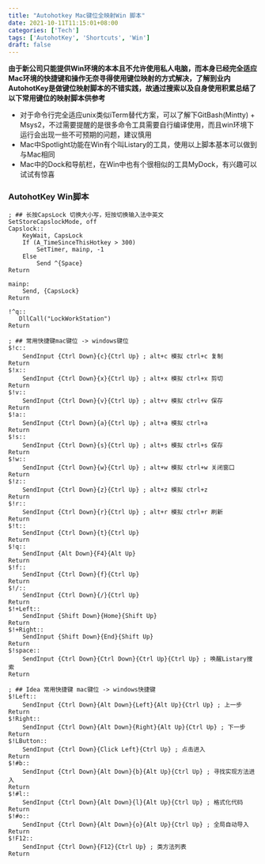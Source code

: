 ```yaml
---
title: "Autohotkey Mac键位全映射Win 脚本"
date: 2021-10-11T11:15:01+08:00
categories: ['Tech']
tags: ['AutohotKey', 'Shortcuts', 'Win']
draft: false
---
```


**由于新公司只能提供Win环境的本本且不允许使用私人电脑，而本身已经完全适应Mac环境的快捷键和操作无奈寻得使用键位映射的方式解决，了解到业内AutohotKey是做键位映射脚本的不错实践，故通过搜索以及自身使用积累总结了以下常用键位的映射脚本供参考**
+ 对于命令行完全适应unix类似iTerm替代方案，可以了解下GitBash(Mintty) + Msys2，不过需要提醒的是很多命令工具需要自行编译使用，而且win环境下运行会出现一些不可预期的问题，建议慎用
+ Mac中Spotlight功能在Win有个叫Listary的工具，使用以上脚本基本可以做到与Mac相同
+ Mac中的Dock和导航栏，在Win中也有个很相似的工具MyDock，有兴趣可以试试有惊喜

### AutohotKey Win脚本
```
; ## 长按CapsLock 切换大小写，短按切换输入法中英文
SetStoreCapslockMode, off
Capslock::
	KeyWait, CapsLock
	If (A_TimeSinceThisHotkey > 300)
		SetTimer, mainp, -1
	Else
		Send ^{Space}
Return

mainp:
	Send, {CapsLock}
Return

!^q::
   DllCall("LockWorkStation")
Return

; ## 常用快捷键mac键位 -> windows键位
$!c::
    SendInput {Ctrl Down}{c}{Ctrl Up} ; alt+c 模拟 ctrl+c 复制
Return
$!x::
    SendInput {Ctrl Down}{x}{Ctrl Up} ; alt+x 模拟 ctrl+x 剪切
Return
$!v::
    SendInput {Ctrl Down}{v}{Ctrl Up} ; alt+v 模拟 ctrl+v 保存
Return
$!a::
    SendInput {Ctrl Down}{a}{Ctrl Up} ; alt+a 模拟 ctrl+a
Return
$!s::
    SendInput {Ctrl Down}{s}{Ctrl Up} ; alt+s 模拟 ctrl+s 保存
Return
$!w::
    SendInput {Ctrl Down}{w}{Ctrl Up} ; alt+w 模拟 ctrl+w 关闭窗口
Return
$!z::
    SendInput {Ctrl Down}{z}{Ctrl Up} ; alt+z 模拟 ctrl+z
Return
$!r::
    SendInput {Ctrl Down}{r}{Ctrl Up} ; alt+r 模拟 ctrl+r 刷新
Return
$!t::
    SendInput {Ctrl Down}{t}{Ctrl Up}
Return
$!q::
    SendInput {Alt Down}{F4}{Alt Up}
Return
$!f::
    SendInput {Ctrl Down}{f}{Ctrl Up}
Return
$!/::
    SendInput {Ctrl Down}{/}{Ctrl Up}
Return
$!+Left::
    SendInput {Shift Down}{Home}{Shift Up}
Return
$!+Right::
    SendInput {Shift Down}{End}{Shift Up}
Return
$!space::
    SendInput {Ctrl Down}{Ctrl Down}{Ctrl Up}{Ctrl Up} ; 唤醒Listary搜索
Return

; ## Idea 常用快捷键 mac键位 -> windows快捷键
$!Left::
	SendInput {Ctrl Down}{Alt Down}{Left}{Alt Up}{Ctrl Up} ; 上一步
Return
$!Right::
	SendInput {Ctrl Down}{Alt Down}{Right}{Alt Up}{Ctrl Up} ; 下一步
Return
$!LButton::
	SendInput {Ctrl Down}{Click Left}{Ctrl Up} ; 点击进入
Return
$!#b::
	SendInput {Ctrl Down}{Alt Down}{b}{Alt Up}{Ctrl Up} ; 寻找实现方法进入
Return
$!#l::
	SendInput {Ctrl Down}{Alt Down}{l}{Alt Up}{Ctrl Up} ; 格式化代码
Return
$!#o::
	SendInput {Ctrl Down}{Alt Down}{o}{Alt Up}{Ctrl Up} ; 全局自动导入
Return
$!F12::
	SendInput {Ctrl Down}{F12}{Ctrl Up} ; 类方法列表
Return
```

